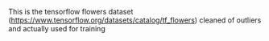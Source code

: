 This is the tensorflow flowers dataset (https://www.tensorflow.org/datasets/catalog/tf_flowers) cleaned of outliers and actually used for training
